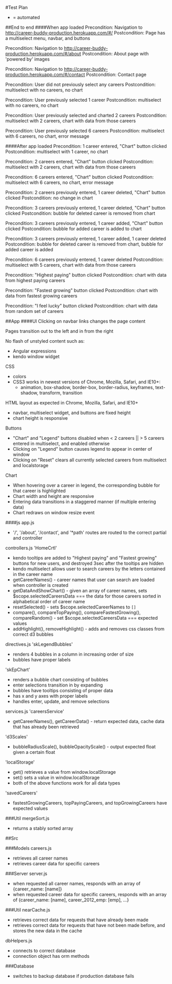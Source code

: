 #Test Plan

* = automated

##End to end
####When app loaded
Precondition: Navigation to http://career-buddy-production.herokuapp.com/#/
Postcondition: Page has a multiselect menu, navbar, and buttons

Precondition: Navigation to http://career-buddy-production.herokuapp.com/#/about
Postcondition: About page with 'powered by' images

Precondition: Navigation to http://career-buddy-production.herokuapp.com/#/contact
Postcondition: Contact page

Precondition: User did not previously select any careers
Postcondition: multiselect with no careers, no chart

Precondition: User previously selected 1 career
Postcondition: multiselect with no careers, no chart

Precondition: User previously selected and charted 2 careers
Postcondition: multiselect with 2 careers, chart with data from those careers

Precondition: User previously selected 6 careers
Postcondition: multiselect with 6 careers, no chart, error message

####After app loaded
Precondition: 1 career entered, "Chart" button clicked
Postcondition: multiselect with 1 career, no chart

Precondition: 2 careers entered, "Chart" button clicked
Postcondition: multiselect with 2 careers, chart with data from those careers

Precondition: 6 careers entered, "Chart" button clicked
Postcondition: multiselect with 6 careers, no chart, error message

Precondition: 2 careers previously entered, 1 career deleted, "Chart" button clicked
Postcondition: no change in chart

Precondition: 3 careers previously entered, 1 career deleted, "Chart" button clicked
Postcondition: bubble for deleted career is removed from chart

Precondition: 3 careers previously entered, 1 career added, "Chart" button clicked
Postcondition: bubble for added career is added to chart

Precondition: 3 careers previously entered, 1 career added, 1 career deleted
Postcondition: bubble for deleted career is removed from chart, bubble for added career is added

Precondition: 6 careers previously entered, 1 career deleted
Postcondition: multiselect with 5 careers, chart with data from those careers

Precondition: "Highest paying" button clicked
Postcondition: chart with data from highest paying careers 

Precondition: "Fastest growing" button clicked
Postcondition: chart with data from fastest growing careers

Precondition: "I feel lucky" button clicked
Postcondition: chart with data from random set of careers

##App
####UI
Clicking on navbar links changes the page content

Pages transition out to the left and in from the right

No flash of unstyled content such as:
- Angular expressions
- kendo window widget

CSS
- colors
- CSS3 works in newest versions of Chrome, Mozilla, Safari, and IE10+:
   - animation, box-shadow, border-box, border-radius, keyframes, text-shadow, transform, transition

HTML layout as expected in Chrome, Mozilla, Safari, and IE10+
- navbar, multiselect widget, and buttons are fixed height
- chart height is responsive

Buttons
- "Chart" and "Legend" buttons disabled when < 2 careers || > 5 careers entered in multiselect, and enabled otherwise
- Clicking on "Legend" button causes legend to appear in center of window
- Clicking on "Reset" clears all currently selected careers from multiselect and localstorage 

Chart
- When hovering over a career in legend, the corresponding bubble for that career is highlighted
- Chart width and height are responsive
- Entering data transitions in a staggered manner (if multiple entering data)
- Chart redraws on window resize event

####js
app.js
- '/', '/about', '/contact', and '*path' routes are routed to the correct partial and controller

controllers.js
'HomeCrtl'
- kendo tooltips are added to "Highest paying" and "Fastest growing" buttons for new users, and destroyed 3sec after the tooltips are hidden
- kendo multiselect allows user to search careers by the letters contained in the career name
- getCareerNames() - career names that user can search are loaded when controller is created
- getDataAndShowChart() - given an array of career names, sets $scope.selectedCareersData === the data for those careers sorted in alphabetical order of career name
- resetSelected() - sets $scope.selectedCareerNames to `[]`
- compare(), compareTopPaying(), compareFastestGrowing(), compareRandom() - set $scope.selectedCareersData === expected values 
- addHighlight(), removeHighlight() - adds and removes css classes from correct d3 bubbles

directives.js
'skLegendBubbles'
- renders 4 bubbles in a column in increasing order of size 
- bubbles have proper labels

'skEpChart'
- renders a bubble chart consisting of bubbles
- enter selections transition in by expanding 
- bubbles have tooltips consisting of proper data
- has x and y axes with proper labels
- handles enter, update, and remove selections

services.js
'careersService'
- getCareerNames(), getCareerData() - return expected data, cache data that has already been retrieved

'd3Scales'
- bubbleRadiusScale(), bubbleOpacityScale() - output expected float given a certain float

'localStorage'
- get() retrieves a value from window.localStorage
- set() sets a value in window.localStorage
- both of the above functions work for all data types

'savedCareers'
- fastestGrowingCareers, topPayingCareers, and topGrowingCareers have expected values

###Util
mergeSort.js
- returns a stably sorted array

##Src

###Models
careers.js
- retrieves all career names
- retrieves career data for specific careers

###Server
server.js
- when requested all career names, responds with an array of {career_name: [name]} 
- when requested career data for specific careers, responds with an array of {career_name: [name], career_2012_emp: [emp], ...}

###Util 
nearCache.js
* retrieves correct data for requests that have already been made
* retrieves correct data for requests that have not been made before, and stores the new data in the cache

dbHelpers.js
* connects to correct database
* connection object has orm methods

###Database
- switches to backup database if production database fails
